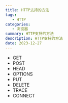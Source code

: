 ```yaml
---
title: HTTP支持的方法
tags: 
   - HTTP
categories: 
   - 浏览器
summary: HTTP支持的方法
description: HTTP支持的方法
date: 2023-12-27
---
```




- GET
- POST
- HEAD
- OPTIONS
- PUT
- DELETE
- TRACE
- CONNECT

